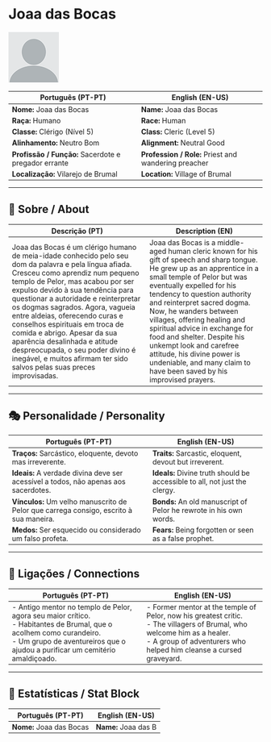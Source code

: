 # Joaa das Bocas

![Joaa das Bocas](docs/assets/npc/npc_blank.png)

| **Português (PT-PT)**                                    | **English (EN-US)**                                    |
| -------------------------------------------------------- | ------------------------------------------------------ |
| **Nome:** Joaa das Bocas                                 | **Name:** Joaa das Bocas                               |
| **Raça:** Humano                                         | **Race:** Human                                        |
| **Classe:** Clérigo (Nível 5)                            | **Class:** Cleric (Level 5)                            |
| **Alinhamento:** Neutro Bom                              | **Alignment:** Neutral Good                            |
| **Profissão / Função:** Sacerdote e pregador errante     | **Profession / Role:** Priest and wandering preacher   |
| **Localização:** Vilarejo de Brumal                      | **Location:** Village of Brumal                        |

---

## 📖 Sobre / About

| **Descrição (PT)** | **Description (EN)** |
| ------------------- | -------------------- |
| Joaa das Bocas é um clérigo humano de meia-idade conhecido pelo seu dom da palavra e pela língua afiada. Cresceu como aprendiz num pequeno templo de Pelor, mas acabou por ser expulso devido à sua tendência para questionar a autoridade e reinterpretar os dogmas sagrados. Agora, vagueia entre aldeias, oferecendo curas e conselhos espirituais em troca de comida e abrigo. Apesar da sua aparência desalinhada e atitude despreocupada, o seu poder divino é inegável, e muitos afirmam ter sido salvos pelas suas preces improvisadas. | Joaa das Bocas is a middle-aged human cleric known for his gift of speech and sharp tongue. He grew up as an apprentice in a small temple of Pelor but was eventually expelled for his tendency to question authority and reinterpret sacred dogma. Now, he wanders between villages, offering healing and spiritual advice in exchange for food and shelter. Despite his unkempt look and carefree attitude, his divine power is undeniable, and many claim to have been saved by his improvised prayers. |

---

## 🎭 Personalidade / Personality

| **Português (PT-PT)** | **English (EN-US)** |
| ---------------------- | ------------------- |
| **Traços:** Sarcástico, eloquente, devoto mas irreverente. | **Traits:** Sarcastic, eloquent, devout but irreverent. |
| **Ideais:** A verdade divina deve ser acessível a todos, não apenas aos sacerdotes. | **Ideals:** Divine truth should be accessible to all, not just the clergy. |
| **Vínculos:** Um velho manuscrito de Pelor que carrega consigo, escrito à sua maneira. | **Bonds:** An old manuscript of Pelor he rewrote in his own words. |
| **Medos:** Ser esquecido ou considerado um falso profeta. | **Fears:** Being forgotten or seen as a false prophet. |

---

## 🔗 Ligações / Connections

| **Português (PT-PT)** | **English (EN-US)** |
| ---------------------- | ------------------- |
| - Antigo mentor no templo de Pelor, agora seu maior crítico. <br> - Habitantes de Brumal, que o acolhem como curandeiro. <br> - Um grupo de aventureiros que o ajudou a purificar um cemitério amaldiçoado. | - Former mentor at the temple of Pelor, now his greatest critic. <br> - The villagers of Brumal, who welcome him as a healer. <br> - A group of adventurers who helped him cleanse a cursed graveyard. |

---
<!-- 🔒 DM-ONLY SECTION BELOW -->

## 🧩 Estatísticas / Stat Block

| **Português (PT-PT)** | **English (EN-US)** |
| ---------------------- | ------------------- |
| **Nome:** Joaa das Bocas | **Name:** Joaa das B
